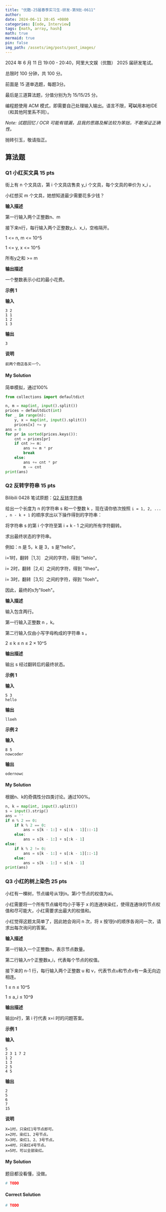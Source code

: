 ```yaml
---
title: "优酷-25届春季实习生-研发-第9批-0611"
author: 
date: 2024-06-11 20:45 +0800
categories: [Code, Interview]
tags: [math, array, hash]
math: true
mermaid: true
pin: false
img_path: /assets/img/posts/post_images/
---
```


2024 年 6 月 11 日 19:00 - 20:40，阿里大文娱（优酷） 2025 届研发笔试。



总限时 100 分钟，共 100 分。



前面是 15 道单选题，每题3分。



最后是三道算法题，分值分别为为 15/15/25 分。



编程题使用 ACM 模式，即需要自己处理输入输出。语言不限，**可以**用本地IDE（和其他阿里系不同）。



*Note: 试题回忆 / OCR 可能有错漏，且我的思路及解法较为笨拙，不敢保证正确性。*



抛砖引玉，敬请指正。



## 算法题

### Q1 小红买文具 15 pts

街上有 n 个文具店，第 i 个文具店售卖 y_i 个文具，每个文具的单价为 x_i 。

小红想买 m 个文具，她想知道最少需要花多少钱？

**输入描述**

第一行输入两个正整数n、m

接下来n行，每行输入两个正整数y_i、x_i，空格隔开。

1 <= n, m <= 10^5

1 <= y, x <= 10^5

所有y之和 >= m

**输出描述**

一个整数表示小红的最小花费。

**示例 1**

**输入**

```
3 2
1 1
1 2
1 3
```

**输出**

```
3
```

**说明**

```
前两个商店各买一个。
```



#### My Solution

简单模拟，通过100%

```python
from collections import defaultdict

n, m = map(int, input().split())
prices = defaultdict(int)
for _ in range(n):
    y, x = map(int, input().split())
    prices[x] += y
ans = 0
for pr in sorted(prices.keys()):
    cnt = prices[pr]
    if cnt >= m:
        ans += m * pr
        break
    else:
        ans += cnt * pr
        m -= cnt
print(ans)
```



### Q2 反转字符串 15 pts

Bilibili 0428 笔试原题：[Q2 反转字符串](https://xuyanshi.github.io/posts/bilibili-summer24-coding-test-0428/#q2-%E5%8F%8D%E8%BD%AC%E5%AD%97%E7%AC%A6%E4%B8%B2)

给出一个长度为 n 的字符串 s 和一个整数 k ，现在请你依次按照 `i = 1, 2, ... , n - k + 1` 的顺序求出以下操作得到的字符串：

将字符串 s 的第 i 个字符至第 i + k - 1 之间的所有字符翻转。

求出最终状态的字符串。

例如：n 是 5，k 是 3，s 是"hello"。

i=1时，翻转［1,3］ 之间的字符，得到 "lehlo"。

i= 2时，翻转［2,4］之间的字符，得到 "lIheo"。

i= 3时，翻转［3,5］之间的字符，得到 "lloeh"。

因此，最终的s为"lloeh"。

**输入描述**

输入包含两行。

第一行输入正整数 n ，k。

第二行输入仅由小写字母构成的字符串 s 。

2 ≤ k ≤ n ≤ 2 × 10^5

**输出描述**

输出 s 经过翻转后的最终状态。

**示例 1**

**输入**

```
5 3
hello
```

**输出**

```
lloeh
```

**示例 2**

**输入**

```
8 5
nowcoder
```

**输出**

```
odernowc
```

#### My Solution

根据n、k的奇偶性分四类讨论。通过100%。

```python
n, k = map(int, input().split())
s = input().strip()
ans = ''
if n % 2 == 0:
    if k % 2 == 0:
        ans = s[k - 1:] + s[:k - 1][::-1]
    else:
        ans = s[k - 1:] + s[:k - 1]
else:
    if k % 2 != 0:
        ans = s[k - 1:] + s[:k - 1][::-1]
    else:
        ans = s[k - 1:] + s[:k - 1]
print(ans)
```



### Q3 小红的树上染色 25 pts

小红有一棵树，节点编号从1到n。第i个节点的权值为ai。

小红需要将一个所有节点编号均小于等于 x 的连通块染红，使得连通块的节点权值和尽可能大，小红需要求出最大的权值和。

小红觉得这题太简单了，因此她会询问 n 次，将 x 按1到n的顺序各询问一次，请求出每次询问的答案。



**输入描述**

第一行输入一个正整数n，表示节点数量。

第二行输入n个正整数a_i，代表每个节点的权值。

接下来的 n-1 行，每行输入两个正整数 u 和 v，代表节点u和节点v有一条无向边相连。

1 ≤ n ≤ 10^5

1 ≤ a_i ≤ 10^9

**输出描述**

输出n行，第 i 行代表 x=i 时的问题答案。

**示例 1**

**输入**

```
5
2 3 1 7 2
1 2
1 3
2 5
4 5
```

**输出**

```
2
5
6
7
15
```

**说明**

```
X=1时，只染红1号节点即可。
x=2时，染红1、2号节点。
X=3时，染红1、2、3号节点。
x=4时，只染红4号节点。
x=5时，可以全部染红。
```



#### My Solution

题目都没看懂，没做。

```python
# TODO
```

#### Correct Solution

```python
# TODO
```


